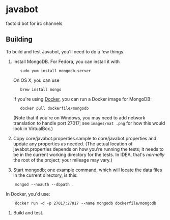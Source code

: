 javabot
=======

factoid bot for irc channels

Building
--------
To build and test Javabot, you'll need to do a few things.

1. Install MongoDB.
   For Fedora, you can install it with 
   ```
      sudo yum install mongodb-server
   ```
   On OS X, you can use
   ```
      brew install mongo
   ```
   If you're using [Docker](https://www.docker.com/), you can run a Docker image for MongoDB:
   ```
      docker pull dockerfile/mongodb
   ```

   (Note that if you're on Windows, you may need to add network translation to handle port 27017; see `images/nat
   .png` for how this would look in VirtualBox.)

1. Copy core/javabot.properties.sample to core/javabot.properties and update any properties as needed.
(The actual location of javabot.properties depends on how you're running the tests; it needs to be in the
current working directory for the tests. In IDEA, that's *normally* the root of the project; your mileage may vary.)

1. Start mongodb; one example command, which will locate the data files in the
   current directory, is this:  
```
    mongod --noauth --dbpath .
```
   In Docker, you'd use:
```
    docker run -d -p 27017:27017 --name mongodb dockerfile/mongodb
```
1. Build and test.
